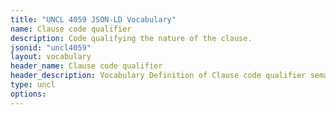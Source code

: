 ```yaml
---
title: "UNCL 4059 JSON-LD Vocabulary"
name: Clause code qualifier
description: Code qualifying the nature of the clause.
jsonid: "uncl4059"
layout: vocabulary
header_name: Clause code qualifier
header_description: Vocabulary Definition of Clause code qualifier semantics in HTML format. JSON-LD format is available at [uncl4059.jsonld](/vocabulary/uncl4059.jsonld)
type: uncl
options:
---
```

